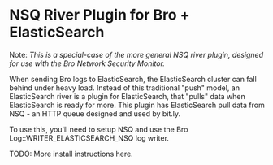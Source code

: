 NSQ River Plugin for Bro + ElasticSearch
========================================

Note: _This is a special-case of the more general NSQ river plugin, designed for use with the Bro Network Security Monitor._

When sending Bro logs to ElasticSearch, the ElasticSearch cluster can fall behind under heavy load. Instead of this traditional "push" model, an ElasticSearch river is a plugin for ElasticSearch, that "pulls" data when ElasticSearch is ready for more. This plugin has ElasticSearch pull data from NSQ - an HTTP queue designed and used by bit.ly.

To use this, you'll need to setup NSQ and use the Bro Log::WRITER_ELASTICSEARCH_NSQ log writer.

TODO: More install instructions here.